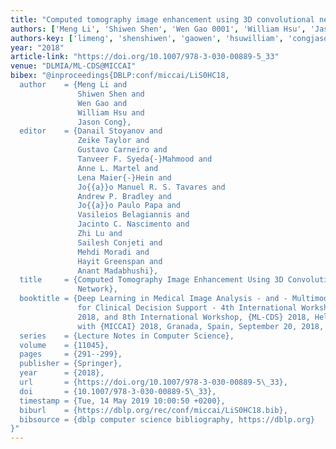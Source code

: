```yaml
---
title: "Computed tomography image enhancement using 3D convolutional neural network"
authors: ['Meng Li', 'Shiwen Shen', 'Wen Gao 0001', 'William Hsu', 'Jason Cong']
authors-key: ['limeng', 'shenshiwen', 'gaowen', 'hsuwilliam', 'congjason']
year: "2018"
article-link: "https://doi.org/10.1007/978-3-030-00889-5_33"
venue: "DLMIA/ML-CDS@MICCAI"
bibex: "@inproceedings{DBLP:conf/miccai/LiS0HC18,
  author    = {Meng Li and
               Shiwen Shen and
               Wen Gao and
               William Hsu and
               Jason Cong},
  editor    = {Danail Stoyanov and
               Zeike Taylor and
               Gustavo Carneiro and
               Tanveer F. Syeda{-}Mahmood and
               Anne L. Martel and
               Lena Maier{-}Hein and
               Jo{{a}}o Manuel R. S. Tavares and
               Andrew P. Bradley and
               Jo{{a}}o Paulo Papa and
               Vasileios Belagiannis and
               Jacinto C. Nascimento and
               Zhi Lu and
               Sailesh Conjeti and
               Mehdi Moradi and
               Hayit Greenspan and
               Anant Madabhushi},
  title     = {Computed Tomography Image Enhancement Using 3D Convolutional Neural
               Network},
  booktitle = {Deep Learning in Medical Image Analysis - and - Multimodal Learning
               for Clinical Decision Support - 4th International Workshop, {DLMIA}
               2018, and 8th International Workshop, {ML-CDS} 2018, Held in Conjunction
               with {MICCAI} 2018, Granada, Spain, September 20, 2018, Proceedings},
  series    = {Lecture Notes in Computer Science},
  volume    = {11045},
  pages     = {291--299},
  publisher = {Springer},
  year      = {2018},
  url       = {https://doi.org/10.1007/978-3-030-00889-5\_33},
  doi       = {10.1007/978-3-030-00889-5\_33},
  timestamp = {Tue, 14 May 2019 10:00:50 +0200},
  biburl    = {https://dblp.org/rec/conf/miccai/LiS0HC18.bib},
  bibsource = {dblp computer science bibliography, https://dblp.org}
}"
---
```

